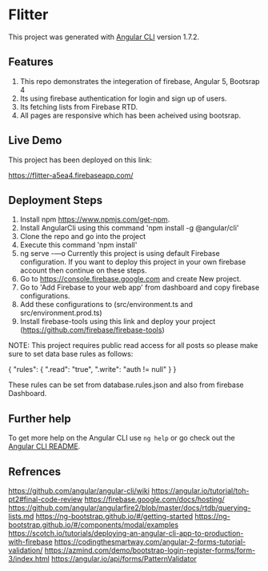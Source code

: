 # Flitter

This project was generated with [Angular CLI](https://github.com/angular/angular-cli) version 1.7.2.

## Features

1. This repo demonstrates the integeration of firebase, Angular 5, Bootsrap 4
2. Its using firebase authentication for login and sign up of users.
3. Its fetching lists from Firebase RTD. 
4. All pages are responsive which has been acheived using bootsrap.

## Live Demo

This project has been deployed on this link:

https://flitter-a5ea4.firebaseapp.com/

## Deployment Steps

1. Install npm https://www.npmjs.com/get-npm.
2. Install AngularCli using this command 'npm install -g @angular/cli'
3. Clone the repo and go into the project
4. Execute this command 'npm install'
5. ng serve -—o
Currently this project is using default Firebase configuration. If you want to deploy this project in your own firebase account then continue on these steps.
6. Go to https://console.firebase.google.com and create New project.
7. Go to 'Add Firebase to your web app' from dashboard and copy firebase configurations.
8. Add these configurations to (src/environment.ts and src/environment.prod.ts)
9. Install firebase-tools using this link and deploy your project (https://github.com/firebase/firebase-tools)

NOTE: This project requires public read access for all posts so please make sure to set data base rules as follows:

{
  	"rules": {
	    ".read": "true",
	    ".write": "auth != null"
	  }
}

These rules can be set from database.rules.json and also from firebase Dashboard.

## Further help

To get more help on the Angular CLI use `ng help` or go check out the [Angular CLI README](https://github.com/angular/angular-cli/blob/master/README.md).

## Refrences

https://github.com/angular/angular-cli/wiki
https://angular.io/tutorial/toh-pt2#final-code-review
https://firebase.google.com/docs/hosting/
https://github.com/angular/angularfire2/blob/master/docs/rtdb/querying-lists.md
https://ng-bootstrap.github.io/#/getting-started
https://ng-bootstrap.github.io/#/components/modal/examples
https://scotch.io/tutorials/deploying-an-angular-cli-app-to-production-with-firebase
https://codingthesmartway.com/angular-2-forms-tutorial-validation/
https://azmind.com/demo/bootstrap-login-register-forms/form-3/index.html
https://angular.io/api/forms/PatternValidator


